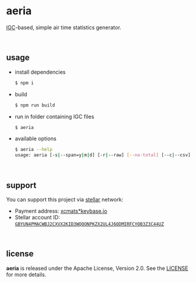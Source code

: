 # aeria

[IGC](http://www.ukiws.demon.co.uk/GFAC/documents/tech_spec_gnss.pdf)-based,
simple air time statistics generator.

<br />




## usage

* install dependencies
    ```bash
    $ npm i
    ```

* build
    ```bash
    $ npm run build
    ```

* run in folder containing IGC files
    ```bash
    $ aeria
    ```

* available options
    ```bash
    $ aeria --help
    usage: aeria [-s|--span=y|m|d] [-r|--raw] [--no-total] [--c|--csv]
    ```

</br>




## support

You can support this project via [stellar][stellar] network:

* Payment address: [xcmats*keybase.io][xcmatspayment]
* Stellar account ID: [`GBYUN4PMACWBJ2CXVX2KID3WQOONPKZX2UL4J6ODMIRFCYOB3Z3C44UZ`][addressproof]

<br />




## license

**aeria** is released under the Apache License, Version 2.0. See the
[LICENSE](https://github.com/drmats/aeria/blob/master/LICENSE)
for more details.




[stellar]: https://learn.stellar.org
[xcmatspayment]: https://keybase.io/xcmats
[addressproof]: https://keybase.io/xcmats/sigchain#d0999a36b501c4818c15cf813f5a53da5bfe437875d92262be8d285bbb67614e22
